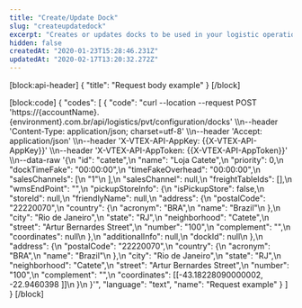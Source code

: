 ```yaml
---
title: "Create/Update Dock"
slug: "createupdatedock"
excerpt: "Creates or updates docks to be used in your logistic operation."
hidden: false
createdAt: "2020-01-23T15:28:46.231Z"
updatedAt: "2020-02-17T13:20:32.272Z"
---
```

[block:api-header]
{
  "title": "Request body example"
}
[/block]

[block:code]
{
  "codes": [
    {
      "code": "curl --location --request POST 'https://{accountName}.{environment}.com.br/api/logistics/pvt/configuration/docks' \\\n--header 'Content-Type: application/json; charset=utf-8' \\\n--header 'Accept: application/json' \\\n--header 'X-VTEX-API-AppKey: {{X-VTEX-API-AppKey}}' \\\n--header 'X-VTEX-API-AppToken: {{X-VTEX-API-AppToken}}' \\\n--data-raw '{\n    \"id\": \"catete\",\n    \"name\": \"Loja Catete\",\n    \"priority\": 0,\n    \"dockTimeFake\": \"00:00:00\",\n    \"timeFakeOverhead\": \"00:00:00\",\n    \"salesChannels\": [\n      \"1\"\n    ],\n    \"salesChannel\": null,\n    \"freightTableIds\": [],\n    \"wmsEndPoint\": \"\",\n    \"pickupStoreInfo\": {\n      \"isPickupStore\": false,\n      \"storeId\": null,\n      \"friendlyName\": null,\n      \"address\": {\n        \"postalCode\": \"22220070\",\n        \"country\": {\n          \"acronym\": \"BRA\",\n          \"name\": \"Brazil\"\n        },\n        \"city\": \"Rio de Janeiro\",\n        \"state\": \"RJ\",\n        \"neighborhood\": \"Catete\",\n        \"street\": \"Artur Bernardes Street\",\n        \"number\": \"100\",\n        \"complement\": \"\",\n        \"coordinates\": null\n      },\n      \"additionalInfo\": null,\n      \"dockId\": null\n    },\n    \"address\": {\n        \"postalCode\": \"22220070\",\n        \"country\": {\n          \"acronym\": \"BRA\",\n          \"name\": \"Brazil\"\n        },\n        \"city\": \"Rio de Janeiro\",\n        \"state\": \"RJ\",\n        \"neighborhood\": \"Catete\",\n        \"street\": \"Artur Bernardes Street\",\n        \"number\": \"100\",\n        \"complement\": \"\",\n        \"coordinates\": [[-43.18228090000002, -22.9460398 ]]\n      }\n  }'",
      "language": "text",
      "name": "Request example"
    }
  ]
}
[/block]